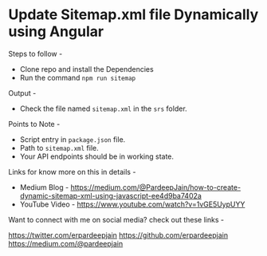 # Update Sitemap.xml file Dynamically using Angular

Steps to follow - 

* Clone repo and install the Dependencies
* Run the command `npm run sitemap`

Output - 

* Check the file named `sitemap.xml` in the `srs` folder.

Points to Note - 

* Script entry in `package.json` file.
* Path to `sitemap.xml` file.
* Your API endpoints should be in working state.

Links for know more on this in details - 

* Medium Blog - https://medium.com/@PardeepJain/how-to-create-dynamic-sitemap-xml-using-javascript-ee4d9ba7402a
* YouTube Video - https://www.youtube.com/watch?v=1vGE5UypUYY

Want to connect with me on social media?
check out these links - 

https://twitter.com/erpardeepjain
https://github.com/erpardeepjain
https://medium.com/@pardeepjain
